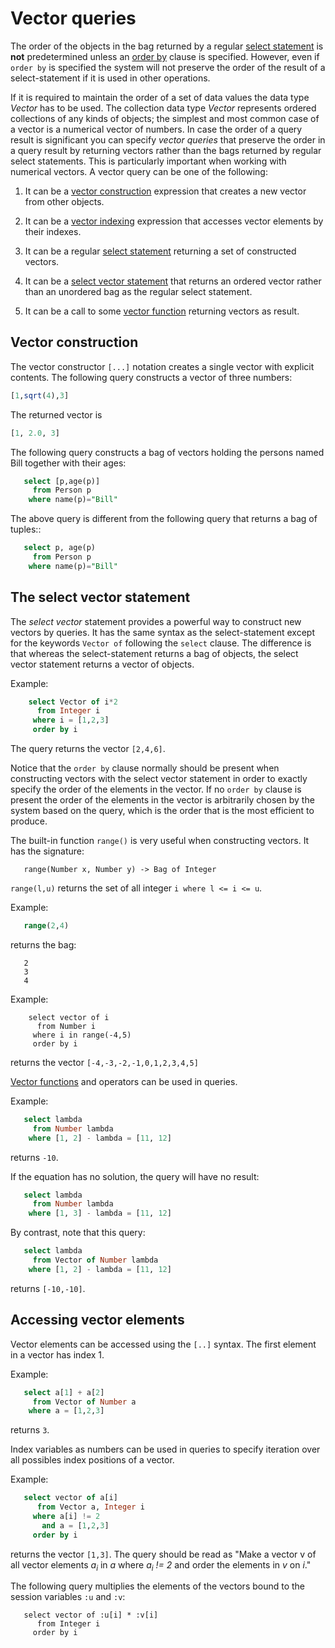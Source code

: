 # Vector queries

The order of the objects in the bag returned by a regular [select statement](/docs/md/osql/queries.md#the-select-statement) is __not__ predetermined unless an [order by](/docs/md/osql/queries.md#ordered-selections) clause is specified. However, even if `order by` is specified the system will not preserve the order of the result of a select-statement if it is used in other operations.

If it is required to maintain the order of a set of data values the data type *Vector* has to be used. The collection data type *Vector* represents ordered collections of any kinds of objects; the simplest and most common case of a vector is a numerical vector of numbers. In case the order of a query result is significant you can specify *vector queries* that preserve the order in a query result by returning vectors rather than the bags returned by regular select statements. This is particularly important when working with numerical vectors. A vector query can be one of the following:

1. It can be a [vector construction](/docs/md/osql/vector-queries.md#vector-construction) expression that creates a new vector from other objects.

2. It can be a [vector indexing](/docs/md/osql/vector-queries.md#accessing-vector-elements) expression that accesses vector elements by their indexes.

3. It can be a regular [select statement](/docs/md/osql/vector-queries.mdqueries.md#the-select-statement) returning a set of constructed vectors.

4. It can be a [select vector statement](/docs/md/osql/vector-queries.md#the-select-vector-statement) that returns an ordered vector rather than an unordered bag as the regular select statement.

5. It can be a call to some [vector function](/docs/topic/Vector)
returning vectors as result.

## Vector construction

The vector constructor `[...]` notation creates a single vector with explicit contents. The following query constructs a vector of three numbers: 
```sql
[1,sqrt(4),3] 
``` 
The returned vector is 
```sql
[1, 2.0, 3]
``` 
The following query constructs a bag of vectors holding the persons named Bill together with their ages:

```sql
   select [p,age(p)]
     from Person p 
    where name(p)="Bill" 
```

The above query is different from the following query that returns a bag of tuples::

```sql
   select p, age(p) 
     from Person p 
    where name(p)="Bill"
```

## The select vector statement

The *select vector* statement provides a powerful way to construct new vectors by queries. It has the same syntax as the select-statement except for the keywords `Vector of` following the `select` clause. The difference is that whereas the select-statement returns a bag of objects, the select vector statement returns a vector of objects. 

Example:
```sql
    select Vector of i*2
      from Integer i
     where i = [1,2,3]
     order by i
```
The query returns the vector `[2,4,6]`.

Notice that the `order by` clause normally should be present when constructing vectors with the select vector statement in order to exactly specify the order of the elements in the vector. If no `order by` clause is present the order of the elements in the vector is arbitrarily chosen by the system based on the query, which is the order that is the most efficient to produce.

The built-in function `range()` is very useful when constructing vectors. It has the signature:
```
   range(Number x, Number y) -> Bag of Integer
```
`range(l,u)` returns the set of all integer `i where l <= i <= u`. 

Example:
```sql
   range(2,4)
```
returns the bag:
```
   2
   3
   4
```

Example:
```
    select vector of i
      from Number i
     where i in range(-4,5)
     order by i
```
returns the vector `[-4,-3,-2,-1,0,1,2,3,4,5]`


[Vector functions](/docs/topic/Vector) and operators can be used in queries.

Example:
```sql
   select lambda
     from Number lambda
    where [1, 2] - lambda = [11, 12]
```
returns `-10`.

If the equation has no solution, the query will have no result:
```sql
   select lambda
     from Number lambda
    where [1, 3] - lambda = [11, 12]
```

By contrast, note that this query:
```sql
   select lambda
     from Vector of Number lambda
    where [1, 2] - lambda = [11, 12]
```
returns `[-10,-10]`.

## Accessing vector elements

Vector elements can be accessed using the `[..]` syntax. The first element in a vector has index 1. 

Example:
```sql
   select a[1] + a[2]
     from Vector of Number a
    where a = [1,2,3]
```
returns `3`.

Index variables as numbers can be used in queries to specify iteration over all possibles index positions of a vector. 

Example:
```sql
   select vector of a[i]
      from Vector a, Integer i
     where a[i] != 2
       and a = [1,2,3]
     order by i
```
returns the vector `[1,3]`. The query should be read as "Make a vector v of all vector elements *a<sub>i</sub>* in *a* where *a<sub>i</sub> != 2* and order the elements in *v* on *i*."

The following query multiplies the elements of the vectors bound to the session variables `:u` and `:v`:
``` 
   select vector of :u[i] * :v[i]
      from Integer i
     order by i
```
